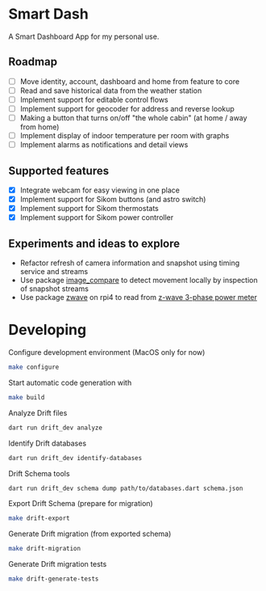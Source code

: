 # Smart Dash

A Smart Dashboard App for my personal use.

## Roadmap

- [ ] Move identity, account, dashboard and home from feature to core
- [ ] Read and save historical data from the weather station
- [ ] Implement support for editable control flows
- [ ] Implement support for geocoder for address and reverse lookup
- [ ] Making a button that turns on/off "the whole cabin" (at home / away from home) 
- [ ] Implement display of indoor temperature per room with graphs
- [ ] Implement alarms as notifications and detail views

## Supported features
- [x] Integrate webcam for easy viewing in one place
- [x] Implement support for Sikom buttons (and astro switch)
- [x] Implement support for Sikom thermostats
- [x] Implement support for Sikom power controller
 
## Experiments and ideas to explore

- Refactor refresh of camera information and snapshot using timing service and streams
- Use package [image_compare](https://pub.dev/packages/image_compare) to detect movement locally by inspection of snapshot streams
- Use package [zwave](https://pub.dev/packages/zwave) on rpi4 to read from
  [z-wave 3-phase power meter](https://www.eldirekte.no/aeotec-strom-maler-3fas-60a-z-wave/cat-p/c/p10637336)


# Developing

Configure development environment (MacOS only for now)
```bash
make configure
```

 
Start automatic code generation with
```bash
make build
```

Analyze Drift files
```bash
dart run drift_dev analyze
```

Identify Drift databases
```bash
dart run drift_dev identify-databases
```

Drift Schema tools
```bash
dart run drift_dev schema dump path/to/databases.dart schema.json
```

Export Drift Schema (prepare for migration)
```bash
make drift-export
```

Generate Drift migration (from exported schema)
```bash
make drift-migration
```

Generate Drift migration tests
```bash
make drift-generate-tests
```


